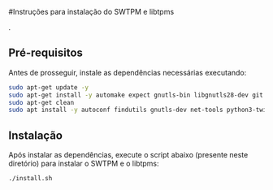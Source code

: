 #Instruções para instalação do SWTPM e libtpms

.

## Pré-requisitos

Antes de prosseguir, instale as dependências necessárias executando:

```bash
sudo apt-get update -y
sudo apt-get install -y automake expect gnutls-bin libgnutls28-dev git gawk m4 socat fuse libfuse-dev tpm-tools libgmp-dev libtool libglib2.0-dev libnspr4-dev libnss3-dev libssl-dev libtasn1-dev
sudo apt-get clean
sudo apt install -y autoconf findutils gnutls-dev net-tools python3-twisted sed socat softhsm2 libseccomp-dev
```
## Instalação

Após instalar as dependências, execute o script abaixo (presente neste diretório) para instalar o SWTPM e o libtpms:

```bash
./install.sh
```
